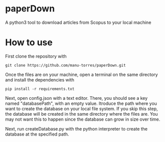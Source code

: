 # paperDown
A python3 tool to download articles from Scopus to your local machine

# How to use

First clone the repository with

```
git clone https://github.com/manu-torres/paperDown.git
```

Once the files are on your machine, open a terminal on the same directory and install the dependencies with 

```
pip install -r requirements.txt
```

Next, open config.json with a text editor. There, you should see a key named "databasePath", with an empty value. Itroduce the path where you want to create the database on your local file system. If you skip this step, the database will be created in the same directory where the files are. You may not want this to happen since the database can grow in size over time.

Next, run createDatabase.py with the python interpreter to create the database at the specified path.
